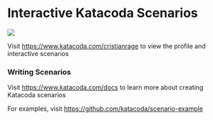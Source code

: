 # Interactive Katacoda Scenarios

[![](http://shields.katacoda.com/katacoda/cristianrage/count.svg)](https://www.katacoda.com/cristianrage "Get your profile on Katacoda.com")

Visit https://www.katacoda.com/cristianrage to view the profile and interactive scenarios

### Writing Scenarios
Visit https://www.katacoda.com/docs to learn more about creating Katacoda scenarios

For examples, visit https://github.com/katacoda/scenario-example
